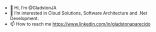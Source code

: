 - 👋 Hi, I’m @GladstonJA
- 👀 I’m interested in Cloud Solutions, Software Architecture and .Net Development.
- 📫 How to reach me https://www.linkedin.com/in/gladstonaparecido

<!---
GladstonJA/GladstonJA is a ✨ special ✨ repository because its `README.md` (this file) appears on your GitHub profile.
You can click the Preview link to take a look at your changes.
--->
